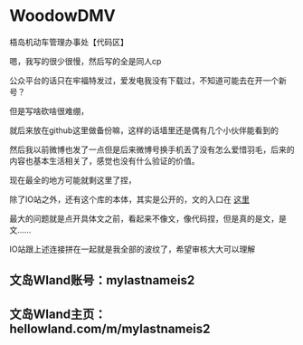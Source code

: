 # WoodowDMV
梧岛机动车管理办事处【代码区】

嗯，我写的很少很慢，然后写的全是同人cp

公众平台的话只在牢福特发过，爱发电我没有下载过，不知道可能去在开一个新号？

但是写啥砍啥很难绷，

就后来放在github这里做备份嘛，这样的话墙里还是偶有几个小伙伴能看到的


然后我以前微博也发了一点但是后来微博号换手机丢了没有怎么爱惜羽毛，后来的内容也基本生活相关了，感觉也没有什么验证的价值。

现在最全的地方可能就剩这里了捏，

除了IO站之外，还有这个库的本体，其实是公开的，文的入口在 [这里](https://github.com/woodowdmv/woodowdmv.github.io/tree/master/ReadMeText)

最大的问题就是点开具体文之前，看起来不像文，像代码捏，但是真的是文，是文……

IO站跟上述连接拼在一起就是我全部的波纹了，希望审核大大可以理解

## 文岛Wland账号：mylastnameis2

## 文岛Wland主页：hellowland.com/m/mylastnameis2
